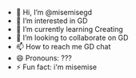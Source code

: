 - 👋 Hi, I’m @misemisegd
- 👀 I’m interested in GD
- 🌱 I’m currently learning Creating
- 💞️ I’m looking to collaborate on GD
- 📫 How to reach me GD chat
- 😄 Pronouns: ???
- ⚡ Fun fact: i'm misemise

<!---
imrobtop/imrobtop is a ✨ special ✨ repository because its `README.md` (this file) appears on your GitHub profile.
You can click the Preview link to take a look at your changes.
--->
